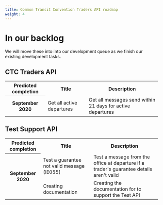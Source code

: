 ```yaml
---
title: Common Transit Convention Traders API roadmap
weight: 4
---
```


# In our backlog


We will move these into into our development queue as we finish our existing development tasks.

## CTC Traders API    

<html>
<table>
  <tr>
    <th>Predicted completion</th>
    <th>Title</th>
    <th>Description</th>
  </tr>
   <th rowspan="8"> September 2020</th>
  <tr>
    <td>Get all active departures</td>
    <td>Get all messages send within 21 days for active departures</td>
  </tr>
</table>
</html>

## Test Support API

<html>
<table>
  <tr>
    <th>Predicted completion</th>
    <th>Title</th>
    <th>Description</th>
  </tr>
  <tr>
    <th rowspan="8"> September 2020</th>
    <tr>
    <td>Test a guarantee not valid message (IE055)</td>
    <td>Test a message from the office at departure if a trader's guarantee details aren't valid</td>
  </tr>
  <tr>
    <td>Creating documentation</td>
    <td>Creating the documentation for to support the Test API</td>
  </tr>
</table>
</html>
